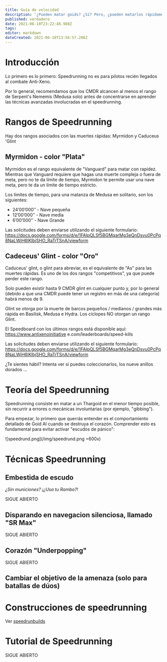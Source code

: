 ```yaml
---
title: Guía de velocidad
description: '¿Pueden matar goids? ¿Sí? Pero, ¿pueden matarlos rápidamente?'
published: verdadero
date: 2021-06-10T23:22:48.988Z
tags:
editor: markdown
dateCreated: 2021-06-10T13:56:57.206Z
---
```


# Introducción

Lo primero es lo primero: Speedrunning no es para pilotos recién llegados al combate Anti-Xeno.

Por lo general, recomendamos que los CMDR alcancen al menos el rango de Serpent's Nememis (Medusa solo) antes de concentrarse en aprender las técnicas avanzadas involucradas en el speedrunning.

# Rangos de Speedrunning

Hay dos rangos asociados con las muertes rápidas: Myrmidon y Caduceus 'Glint

## Myrmidon - color "Plata"

Myrmidon es el rango equivalente de "Vanguard" para matar con rapidez. Mientras que Vanguard requiere que hagas una muerte compleja o fuera de meta, pero no te da límite de tiempo, Myrmidon te permite usar una nave meta, pero te da un límite de tiempo estricto.

Los límites de tiempo, para una matanza de Medusa en solitario, son los siguientes:
- 24’00’000’’ - Nave pequeña
- 12’00’000’’ - Nave media
- 6’00’000’’ - Nave Grande

Las solicitudes deben enviarse utilizando el siguiente formulario: https://docs.google.com/forms/d/e/1FAIpQLSf5BGMqarMg3eQnDsvu0PcPq8NaLWjH6lKlbjSHO_RaTrTSnA/viewform

## Cadeceus' Glint - color "Oro"

Caduceus' glint, o glint para abreviar, es el equivalente de "As" para las muertes rápidas. Es uno de los dos rangos "competitivos", ya que puede perder este rango.

Solo pueden existir hasta 9 CMDR glint en cualquier punto y, por lo general (debido a que una CMDR puede tener un registro en más de una categoría) habrá menos de 9.

Glint se otorga por la muerte de barcos pequeños / medianos / grandes más rápida en Basilisk, Medusa e Hydra. Los cíclopes NO otorgan un rango Glint.

El Speedboard con los últimos rangos está disponible aquí: https://www.antixenoinitiative e.com/leaderboards/speed-kills

Las solicitudes deben enviarse utilizando el siguiente formulario: https://docs.google.com/forms/d/e/1FAIpQLSf5BGMqarMg3eQnDsvu0PcPq8NaLWjH6lKlbjSHO_RaTrTSnA/viewform

¿Te sientes hábil? Intenta ver si puedes coleccionarlos, los nueve anillos dorados ...

# Teoría del Speedrunning

Speedrunning consiste en matar a un Thargoid en el menor tiempo posible, sin recurrir a errores o mecánicas involuntarias (por ejemplo, "gibbing").

Para empezar, lo primero que querrás entender es el comportamiento detallado de Goid AI cuando se destruya el corazón. Comprender esto es fundamental para evitar activar "escudos de pánico":

!\[speedrund.png\](/img/speedrund.png =600x)

# Técnicas Speedrunning

## Embestida de escudo

*¿Sin municiones? ¡¿Usa tu Rambo?!*

SIGUE ABIERTO

## Disparando en navegacion silenciosa, llamado "SR Max"

SIGUE ABIERTO

## Corazón "Underpopping"

SIGUE ABIERTO

## Cambiar el objetivo de la amenaza (solo para batallas de dúos)

# Construcciones de speedrunning

Ver [speedrunbuilds](/en/speedrunbuilds)

# Tutorial de Speedrunning

SIGUE ABIERTO